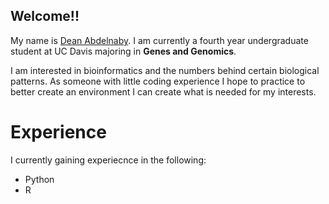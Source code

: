 ## Welcome!!
My name is [Dean Abdelnaby](mailto:abdelnabydean@gmail.com). I am currently a fourth year undergraduate student at UC Davis majoring in **Genes and Genomics**.

I am interested in bioinformatics and the numbers behind certain biological patterns. As someone with little coding experience I hope to practice to better create an environment I can create what is needed for my interests.

# Experience
I currently gaining experiecnce in the following:
+ Python
+ R
